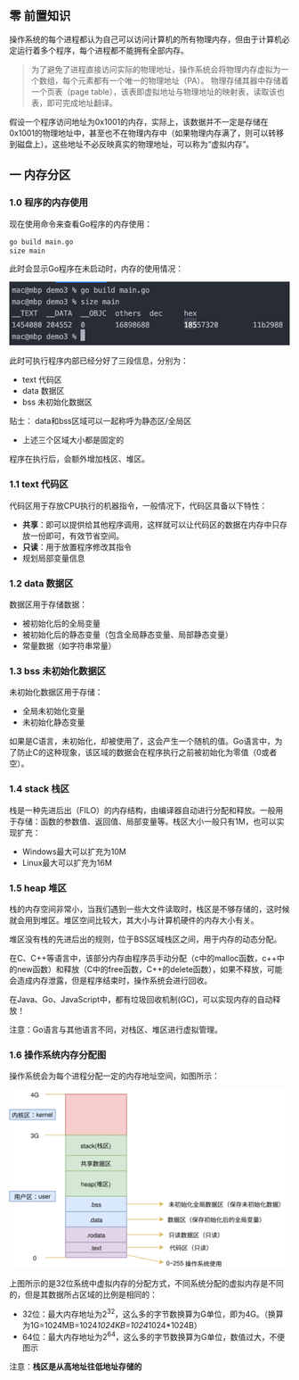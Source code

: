 ## 零 前置知识

操作系统的每个进程都认为自己可以访问计算机的所有物理内存，但由于计算机必定运行着多个程序，每个进程都不能拥有全部内存。  

> 为了避免了进程直接访问实际的物理地址，操作系统会将物理内存虚拟为一个数组，每个元素都有一个唯一的物理地址（PA）。
> 物理存储其器中存储着一个页表（page table），该表即虚拟地址与物理地址的映射表，读取该也表，即可完成地址翻译。

假设一个程序访问地址为0x1001的内存，实际上，该数据并不一定是存储在0x1001的物理地址中，甚至也不在物理内存中（如果物理内存满了，则可以转移到磁盘上）。这些地址不必反映真实的物理地址，可以称为“虚拟内存”。  

## 一 内存分区

### 1.0 程序的内存使用

现在使用命令来查看Go程序的内存使用：
```
go build main.go
size main
```

此时会显示Go程序在未启动时，内存的使用情况：  

![](../images/go/runtime-01.png)    

此时可执行程序内部已经分好了三段信息，分别为：
- text 代码区
- data 数据区
- bss 未初始化数据区 

贴士：
data和bss区域可以一起称呼为静态区/全局区  
- 上述三个区域大小都是固定的

程序在执行后，会额外增加栈区、堆区。  

### 1.1 text 代码区 

代码区用于存放CPU执行的机器指令，一般情况下，代码区具备以下特性：
- **共享**：即可以提供给其他程序调用，这样就可以让代码区的数据在内存中只存放一份即可，有效节省空间。
- **只读**：用于放置程序修改其指令
- 规划局部变量信息

### 1.2 data 数据区

数据区用于存储数据：
- 被初始化后的全局变量
- 被初始化后的静态变量（包含全局静态变量、局部静态变量）
- 常量数据（如字符串常量）

### 1.3 bss 未初始化数据区

未初始化数据区用于存储：
- 全局未初始化变量
- 未初始化静态变量

如果是C语言，未初始化，却被使用了，这会产生一个随机的值。Go语言中，为了防止C的这种现象，该区域的数据会在程序执行之前被初始化为零值（0或者空）。  

### 1.4 stack 栈区

栈是一种先进后出（FILO）的内存结构，由编译器自动进行分配和释放。一般用于存储：函数的参数值、返回值、局部变量等。栈区大小一般只有1M，也可以实现扩充：
- Windows最大可以扩充为10M
- Linux最大可以扩充为16M

### 1.5 heap 堆区

栈的内存空间非常小，当我们遇到一些大文件读取时，栈区是不够存储的，这时候就会用到堆区。堆区空间比较大，其大小与计算机硬件的内存大小有关。  

堆区没有栈的先进后出的规则，位于BSS区域栈区之间，用于内存的动态分配。  

在C、C++等语言中，该部分内存由程序员手动分配（c中的malloc函数，c++中的new函数）和释放（C中的free函数，C++的delete函数），如果不释放，可能会造成内存泄露，但是程序结束时，操作系统会进行回收。 

在Java、Go、JavaScript中，都有垃圾回收机制(GC)，可以实现内存的自动释放！  


注意：Go语言与其他语言不同，对栈区、堆区进行虚拟管理。

### 1.6 操作系统内存分配图

操作系统会为每个进程分配一定的内存地址空间，如图所示：  

![](../images/go/runtime-02.svg)

上图所示的是32位系统中虚拟内存的分配方式，不同系统分配的虚拟内存是不同的，但是其数据所占区域的比例是相同的：
- 32位：最大内存地址为2<sup>32</sup>，这么多的字节数换算为G单位，即为4G。（换算为1G=1024MB=1024*1024KB=1024*1024*1024B）
- 64位：最大内存地址为2<sup>64</sup>，这么多的字节数换算为G单位，数值过大，不便图示

注意：**栈区是从高地址往低地址存储的**
